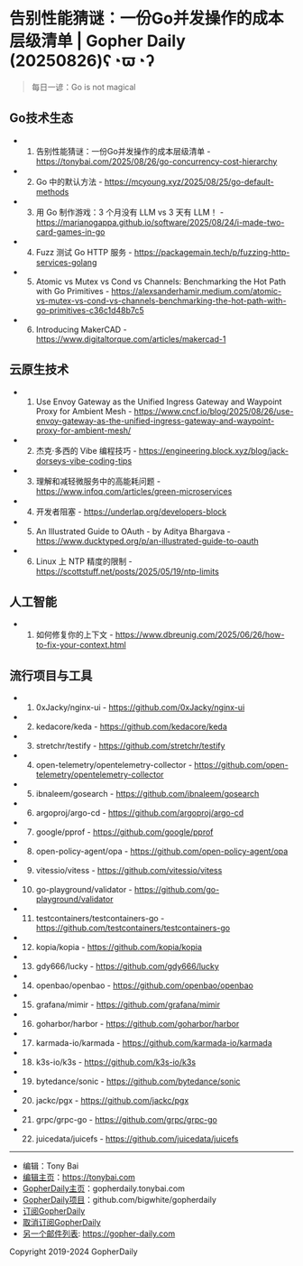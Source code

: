 # 告别性能猜谜：一份Go并发操作的成本层级清单 | Gopher Daily (20250826)ʕ◔ϖ◔ʔ

>每日一谚：Go is not magical

## Go技术生态


- 1. 告别性能猜谜：一份Go并发操作的成本层级清单 - https://tonybai.com/2025/08/26/go-concurrency-cost-hierarchy

- 2. Go 中的默认方法 - https://mcyoung.xyz/2025/08/25/go-default-methods

- 3. 用 Go 制作游戏：3 个月没有 LLM vs 3 天有 LLM！ - https://marianogappa.github.io/software/2025/08/24/i-made-two-card-games-in-go

- 4. Fuzz 测试 Go HTTP 服务 - https://packagemain.tech/p/fuzzing-http-services-golang

- 5. Atomic vs Mutex vs Cond vs Channels: Benchmarking the Hot Path with Go Primitives - https://alexsanderhamir.medium.com/atomic-vs-mutex-vs-cond-vs-channels-benchmarking-the-hot-path-with-go-primitives-c36c1d48b7c5

- 6. Introducing MakerCAD - https://www.digitaltorque.com/articles/makercad-1


## 云原生技术


- 1. Use Envoy Gateway as the Unified Ingress Gateway and Waypoint Proxy for Ambient Mesh - https://www.cncf.io/blog/2025/08/26/use-envoy-gateway-as-the-unified-ingress-gateway-and-waypoint-proxy-for-ambient-mesh/

- 2. 杰克·多西的 Vibe 编程技巧 - https://engineering.block.xyz/blog/jack-dorseys-vibe-coding-tips

- 3. 理解和减轻微服务中的高能耗问题 - https://www.infoq.com/articles/green-microservices

- 4. 开发者阻塞 - https://underlap.org/developers-block

- 5. An Illustrated Guide to OAuth - by Aditya Bhargava - https://www.ducktyped.org/p/an-illustrated-guide-to-oauth

- 6. Linux 上 NTP 精度的限制 - https://scottstuff.net/posts/2025/05/19/ntp-limits


## 人工智能


- 1. 如何修复你的上下文 - https://www.dbreunig.com/2025/06/26/how-to-fix-your-context.html


## 流行项目与工具


- 1. 0xJacky/nginx-ui - https://github.com/0xJacky/nginx-ui

- 2. kedacore/keda - https://github.com/kedacore/keda

- 3. stretchr/testify - https://github.com/stretchr/testify

- 4. open-telemetry/opentelemetry-collector - https://github.com/open-telemetry/opentelemetry-collector

- 5. ibnaleem/gosearch - https://github.com/ibnaleem/gosearch

- 6. argoproj/argo-cd - https://github.com/argoproj/argo-cd

- 7. google/pprof - https://github.com/google/pprof

- 8. open-policy-agent/opa - https://github.com/open-policy-agent/opa

- 9. vitessio/vitess - https://github.com/vitessio/vitess

- 10. go-playground/validator - https://github.com/go-playground/validator

- 11. testcontainers/testcontainers-go - https://github.com/testcontainers/testcontainers-go

- 12. kopia/kopia - https://github.com/kopia/kopia

- 13. gdy666/lucky - https://github.com/gdy666/lucky

- 14. openbao/openbao - https://github.com/openbao/openbao

- 15. grafana/mimir - https://github.com/grafana/mimir

- 16. goharbor/harbor - https://github.com/goharbor/harbor

- 17. karmada-io/karmada - https://github.com/karmada-io/karmada

- 18. k3s-io/k3s - https://github.com/k3s-io/k3s

- 19. bytedance/sonic - https://github.com/bytedance/sonic

- 20. jackc/pgx - https://github.com/jackc/pgx

- 21. grpc/grpc-go - https://github.com/grpc/grpc-go

- 22. juicedata/juicefs - https://github.com/juicedata/juicefs


----

- 编辑：Tony Bai
- [编辑主页](https://tonybai.com)：https://tonybai.com
- [GopherDaily主页](https://gopherdaily.tonybai.com)：gopherdaily.tonybai.com
- [GopherDaily项目](https://github.com/bigwhite/gopherdaily)：github.com/bigwhite/gopherdaily
- [订阅GopherDaily](https://gopherdaily.tonybai.com/subscribe)
- [取消订阅GopherDaily](https://gopherdaily.tonybai.com/unsubscribe)
- [另一个邮件列表](https://gopher-daily.com): https://gopher-daily.com

Copyright 2019-2024 GopherDaily
